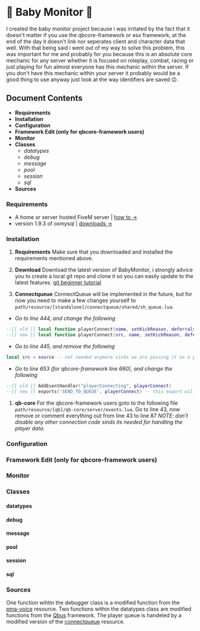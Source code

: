 # 👶 Baby Monitor 👶
I created the baby monitor project because i was irritated by the fact that it doesn't matter if you use the qbcore-framework or esx framework, at the end of the day it doesn't link nor seperates client and character data that well. With that being said i went out of my way to solve this problem, this was important for me and probably for you because this is an absolute core mechanic for any server whether it is focused on roleplay, combat, racing or just playing for fun almost everyone has this mechanic within the server. If you don't have this mechanic within your server it probably would be a good thing to use anyway just look at the way identifiers are saved 😉.

## Document Contents
- **Requirements**
- **Installation**
- **Configuration**
- **Framework Edit (only for qbcore-framework users)**
- **Monitor**
- **Classes**
  - *datatypes*
  - *debug*
  - *message*
  - *pool*
  - *session*
  - *sql*
- **Sources**

### Requirements
- A home or server hosted FiveM server | [how to ->](https://docs.fivem.net/docs/server-manual/setting-up-a-server/)
- version 1.9.3 of oxmysql | [downloads ->](https://github.com/overextended/oxmysql)

### Installation
1. **Requirements**
Make sure that you downloaded and installed the requirements mentioned above.

1. **Download**
Download the latest version of BabyMonitor, i strongly advice you to create a local git repo and clone it so you can easily update to the latest features.
[git beginner tutorial](https://www.youtube.com/watch?v=8JJ101D3knE)

1. **Connectqueue**
ConnectQueue will be implemented in the future, but for now you need to make a few changes yourself to `path/resource/[standalone]/connectqueue/shared/sh_queue.lua`.

- *Go to line 444, and change the following*
```lua
--[[ old ]] local function playerConnect(name, setKickReason, deferrals)
--[[ new ]] local function playerConnect(src, name, setKickReason, deferrals) -- playerSrc is added so it knows which player to add
```

- *Go to line 445, and remove the following*
```lua
local src = source -- not needed anymore sinds we are passing it as a parameter to the function
```

- *Go to line 653 (for qbcore-framework line 660), and change the following*
```lua
--[[ old ]] AddEventHandler("playerConnecting", playerConnect)
--[[ new ]] exports('SEND_TO_QUEUE', playerConnect) -- this export will be triggerd from the BabyMonitor resource
```

1. **qb-core**
For the qbcore-framework users goto to the following file `path/resource/[qb]/qb-core/server/events.lua`. Go to line 43, now remove or comment everything out from line 43 to line 87
*NOTE: don't disable any other connection code sinds its needed for handling the player data.*

### Configuration
### Framework Edit (only for qbcore-framework users)
### Monitor
### Classes
#### datatypes
#### debug
#### message
#### pool
#### session
#### sql

### Sources
One function wihtin the debugger class is a modified function from the [pma-voice](https://github.com/AvarianKnight/pma-voice) resource.
Two functions within the datatypes class are modified functions from the [Qbus](https://github.com/qbcore-framework) framework.
The player queue is handeled by a modified version of the [connectqueue](https://github.com/Nick78111/ConnectQueue) resource.